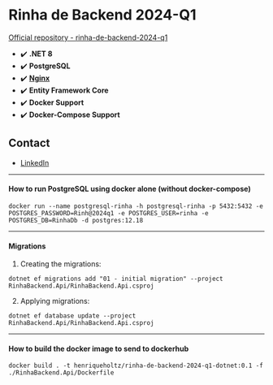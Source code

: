 # Rinha de Backend 2024-Q1

[Official repository - rinha-de-backend-2024-q1](https://github.com/zanfranceschi/rinha-de-backend-2024-q1)

- :heavy_check_mark: **.NET 8**
- :heavy_check_mark: **PostgreSQL**
- :heavy_check_mark: **[Nginx](https://www.nginx.com/)**
- :heavy_check_mark: **Entity Framework Core**
- :heavy_check_mark: **Docker Support**
- :heavy_check_mark: **Docker-Compose Support**

## Contact

- [LinkedIn](https://www.linkedin.com/in/henrique-holtz/)

---

#### How to run PostgreSQL using docker alone (without docker-compose)

```
docker run --name postgresql-rinha -h postgresql-rinha -p 5432:5432 -e POSTGRES_PASSWORD=Rinh@2024q1 -e POSTGRES_USER=rinha -e POSTGRES_DB=RinhaDb -d postgres:12.18
```

---

#### Migrations

1. Creating the migrations:

```
dotnet ef migrations add "01 - initial migration" --project RinhaBackend.Api/RinhaBackend.Api.csproj
```

2. Applying migrations:

```
dotnet ef database update --project RinhaBackend.Api/RinhaBackend.Api.csproj
```

---

#### How to build the docker image to send to dockerhub

```
docker build . -t henriqueholtz/rinha-de-backend-2024-q1-dotnet:0.1 -f ./RinhaBackend.Api/Dockerfile
```
